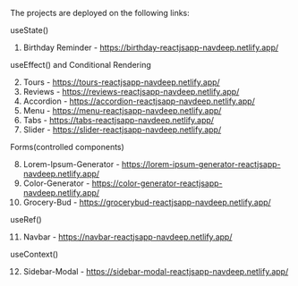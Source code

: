 The projects are deployed on the following links:

useState()
1.  Birthday Reminder - https://birthday-reactjsapp-navdeep.netlify.app/

useEffect() and Conditional Rendering

2.  Tours - https://tours-reactjsapp-navdeep.netlify.app/
3.  Reviews - https://reviews-reactjsapp-navdeep.netlify.app/
4.  Accordion - https://accordion-reactjsapp-navdeep.netlify.app/
5.  Menu - https://menu-reactjsapp-navdeep.netlify.app/
6.  Tabs - https://tabs-reactjsapp-navdeep.netlify.app/
7.  Slider - https://slider-reactjsapp-navdeep.netlify.app/

Forms(controlled components)

8.  Lorem-Ipsum-Generator - https://lorem-ipsum-generator-reactjsapp-navdeep.netlify.app/
9.   Color-Generator - https://color-generator-reactjsapp-navdeep.netlify.app/
10.  Grocery-Bud - https://grocerybud-reactjsapp-navdeep.netlify.app/

useRef()

11.  Navbar - https://navbar-reactjsapp-navdeep.netlify.app/

useContext()

12.  Sidebar-Modal - https://sidebar-modal-reactjsapp-navdeep.netlify.app/